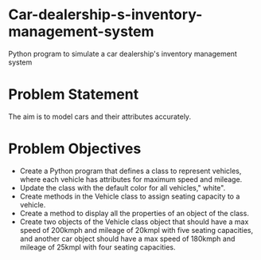 # Car-dealership-s-inventory-management-system
Python program to simulate a car dealership's inventory management system

# Problem Statement
The aim is to model cars and their attributes accurately.

# Problem Objectives
- Create a Python program that defines a class to represent vehicles, where each vehicle has attributes for maximum speed and mileage.
- Update the class with the default color for all vehicles," white".
- Create methods in the Vehicle class to assign seating capacity to a vehicle.
- Create a method to display all the properties of an object of the class.
- Create two objects of the Vehicle class object that should have a max speed of 200kmph and mileage of 20kmpl with five seating capacities, and another car object should have a max speed of 180kmph and mileage of 25kmpl with four seating capacities.
  
  

